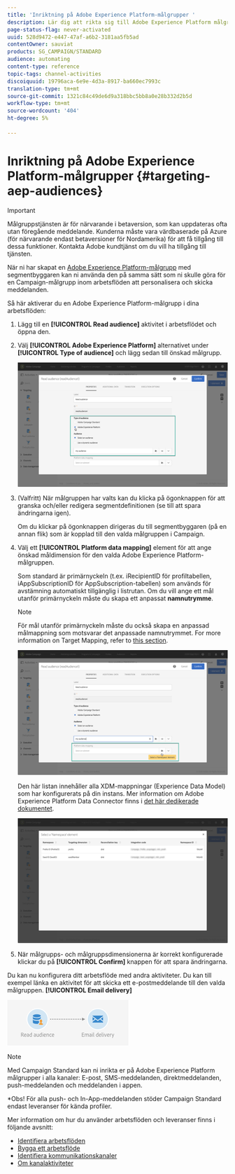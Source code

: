 ```yaml
---
title: 'Inriktning på Adobe Experience Platform-målgrupper '
description: Lär dig att rikta sig till Adobe Experience Platform målgrupper i arbetsflöden.
page-status-flag: never-activated
uuid: 528d9472-e447-47af-a6b2-3181aa5fb5ad
contentOwner: sauviat
products: SG_CAMPAIGN/STANDARD
audience: automating
content-type: reference
topic-tags: channel-activities
discoiquuid: 19796aca-6e9e-4d3a-8917-ba660ec7993c
translation-type: tm+mt
source-git-commit: 1321c84c49de6d9a318bbc5bb8a0e28b332d2b5d
workflow-type: tm+mt
source-wordcount: '404'
ht-degree: 5%

---
```



# Inriktning på Adobe Experience Platform-målgrupper {#targeting-aep-audiences}

>[!IMPORTANT]
>
>Målgruppstjänsten är för närvarande i betaversion, som kan uppdateras ofta utan föregående meddelande. Kunderna måste vara värdbaserade på Azure (för närvarande endast betaversioner för Nordamerika) för att få tillgång till dessa funktioner. Kontakta Adobe kundtjänst om du vill ha tillgång till tjänsten.

När ni har skapat en [Adobe Experience Platform-målgrupp](../../audiences/using/aep-about-audience-destinations-service.md) med segmentbyggaren kan ni använda den på samma sätt som ni skulle göra för en Campaign-målgrupp inom arbetsflöden att personalisera och skicka meddelanden.

Så här aktiverar du en Adobe Experience Platform-målgrupp i dina arbetsflöden:

1. Lägg till en **[!UICONTROL Read audience]** aktivitet i arbetsflödet och öppna den.

1. Välj **[!UICONTROL Adobe Experience Platform]** alternativet under **[!UICONTROL Type of audience]** och lägg sedan till önskad målgrupp.

   ![](assets/aep_wkf_readaudience.png)

1. (Valfritt) När målgruppen har valts kan du klicka på ögonknappen för att granska och/eller redigera segmentdefinitionen (se till att spara ändringarna igen).

   Om du klickar på ögonknappen dirigeras du till segmentbyggaren (på en annan flik) som är kopplad till den valda målgruppen i Campaign.

1. Välj ett **[!UICONTROL Platform data mapping]** element för att ange önskad måldimension för den valda Adobe Experience Platform-målgruppen.

   Som standard är primärnyckeln (t.ex. iRecipientID för profiltabellen, iAppSubscriptionID för AppSubscription-tabellen) som används för avstämning automatiskt tillgänglig i listrutan. Om du vill ange ett mål utanför primärnyckeln måste du skapa ett anpassat **namnutrymme**.

   >[!NOTE]
   >
   >För mål utanför primärnyckeln måste du också skapa en anpassad målmappning som motsvarar det anpassade namnutrymmet. For more information on Target Mapping, refer to [this section](../../administration/using/target-mappings-in-campaign.md).

   ![](assets/aep_wkf_readaudience_namespace.png)

   Den här listan innehåller alla XDM-mappningar (Experience Data Model) som har konfigurerats på din instans. Mer information om Adobe Experience Platform Data Connector finns i [det här dedikerade dokumentet](../../developing/using/aep-about-data-connector.md).

   ![](assets/aep_wkf_readaudience_namespace2.png)

1. När målgrupps- och målgruppsdimensionerna är korrekt konfigurerade klickar du på **[!UICONTROL Confirm]** knappen för att spara ändringarna.

Du kan nu konfigurera ditt arbetsflöde med andra aktiviteter. Du kan till exempel länka en aktivitet för att skicka ett e-postmeddelande till den valda målgruppen. **[!UICONTROL Email delivery]**

![](assets/aep_wkf_email.png)

>[!NOTE]
>
>Med Campaign Standard kan ni inrikta er på Adobe Experience Platform målgrupper i alla kanaler: E-post, SMS-meddelanden, direktmeddelanden, push-meddelanden och meddelanden i appen.
>
>*Obs! För alla push- och In-App-meddelanden stöder Campaign Standard endast leveranser för kända profiler.

Mer information om hur du använder arbetsflöden och leveranser finns i följande avsnitt:

* [Identifiera arbetsflöden](../../automating/using/get-started-workflows.md)
* [Bygga ett arbetsflöde](../../automating/using/building-a-workflow.md)
* [Identifiera kommunikationskanaler](../../channels/using/get-started-communication-channels.md)
* [Om kanalaktiviteter](../../automating/using/about-channel-activities.md)
